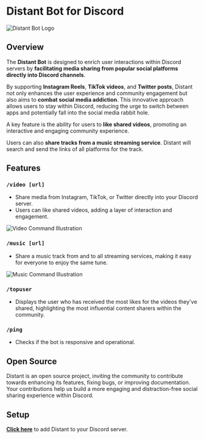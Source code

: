 # Distant Bot for Discord

![Distant Bot Logo](https://i.imgur.com/A1VwRk6.png)

## Overview

The **Distant Bot** is designed to enrich user interactions within Discord servers by **facilitating media sharing from popular social platforms directly into Discord channels**.

By supporting **Instagram Reels**, **TikTok videos**, and **Twitter posts**, Distant not only enhances the user experience and community engagement but also aims to **combat social media addiction**. This innovative approach allows users to stay within Discord, reducing the urge to switch between apps and potentially fall into the social media rabbit hole.

A key feature is the ability for users to **like shared videos**, promoting an interactive and engaging community experience.

Users can also **share tracks from a music streaming service**. Distant will search and send the links of all platforms for the track.

## Features

### `/video [url]`

- Share media from Instagram, TikTok, or Twitter directly into your Discord server.
- Users can like shared videos, adding a layer of interaction and engagement.

![Video Command Illustration](https://i.imgur.com/CxqBSe5.png)

### `/music [url]`

- Share a music track from and to all streaming services, making it easy for everyone to enjoy the same tune.

![Music Command Illustration](https://i.imgur.com/J1Hxx9s.png)

### `/topuser`

- Displays the user who has received the most likes for the videos they've shared, highlighting the most influential content sharers within the community.

### `/ping`

- Checks if the bot is responsive and operational.

## Open Source

Distant is an open source project, inviting the community to contribute towards enhancing its features, fixing bugs, or improving documentation. Your contributions help us build a more engaging and distraction-free social sharing experience within Discord.

## Setup

**[Click here](https://erin-awful-duckling.cyclic.app/)** to add Distant to your Discord server.
